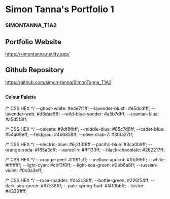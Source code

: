 # Simon Tanna's Portfolio 1
### SIMONTANNA_T1A2

## Portfolio Website
<https://simontanna.netlify.app/>

## Github Repository
<https://github.com/simon-tanna/SImonTanna_T1A2>

## 




#### Colour Palette
/* CSS HEX */
--ghost-white: #e4e7f1ff;
--lavender-blush: #e5dcdfff;
--lavender-web: #d8dae9ff;
--wild-blue-yonder: #a5b7dfff;
--uranian-blue: #a5d5f3ff;

/* CSS HEX */
--celeste: #9df8fbff;
--middle-blue: #85c7d6ff;
--cadet-blue: #54a09eff;
--feldgrau: #4b6858ff;
--olive-drab-7: #3f3a27ff;

/* CSS HEX */
--electric-blue: #6;2f3f8ff
--pacific-blue: #3ca0b9ff;
--orange-soda: #f85a3eff;
--aureolin: #fff133ff;
--black-chocolate: #262217ff;


/* CSS HEX */
--orange-peel: #ff9f1cff;
--mellow-apricot: #ffbf69ff;
--white: #ffffffff;
--light-cyan: #cbf3f0ff;
--light-sea-green: #2bb6a8ff;
--russian-violet: #0c0a3eff;

/* CSS HEX */
--rose-madder: #da2c38ff;
--bottle-green: #226f54ff;
--dark-sea-green: #87c38fff;
--pale-spring-bud: #f4f0bbff;
--bistre: #43291fff;